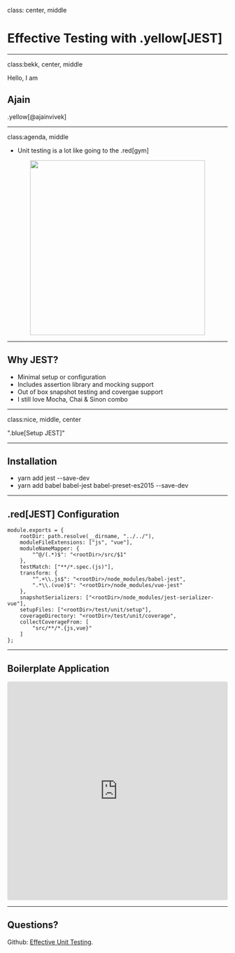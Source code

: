 class: center, middle
# Effective Testing with .yellow[JEST]

---

class:bekk, center, middle

Hello, I am

## Ajain

.yellow[@ajainvivek]

---

class:agenda, middle

* Unit testing is a lot like going to the  .red[gym]

<p align="center">
  <img src="https://i.imgur.com/3CJzPN9.png" height="400" />
</p>

---

## Why JEST?

* Minimal setup or configuration
* Includes assertion library and mocking support
* Out of box snapshot testing and covergae support
* I still love Mocha, Chai & Sinon combo

---

class:nice, middle, center

".blue[Setup JEST]"

---

## Installation

* yarn add jest --save-dev
* yarn add babel babel-jest babel-preset-es2015 --save-dev

---

## .red[JEST] Configuration

    module.exports = {
        rootDir: path.resolve(__dirname, "../../"),
        moduleFileExtensions: ["js", "vue"],
        moduleNameMapper: {
            "^@/(.*)$": "<rootDir>/src/$1"
        },
        testMatch: ["**/*.spec.(js)"],
        transform: {
            "^.+\\.js$": "<rootDir>/node_modules/babel-jest",
            ".*\\.(vue)$": "<rootDir>/node_modules/vue-jest"
        },
        snapshotSerializers: ["<rootDir>/node_modules/jest-serializer-vue"],
        setupFiles: ["<rootDir>/test/unit/setup"],
        coverageDirectory: "<rootDir>/test/unit/coverage",
        collectCoverageFrom: [
            "src/**/*.{js,vue}"
        ]
    };

---

## Boilerplate Application

<iframe src="https://codesandbox.io/embed/wk1o4k42xw" style="width:100%; height:500px; border:0; border-radius: 4px; overflow:hidden;" sandbox="allow-modals allow-forms allow-popups allow-scripts allow-same-origin"></iframe>

---


## Questions?

Github: [Effective Unit Testing](https://github.com/ajainvivek/vue-effective-testing).